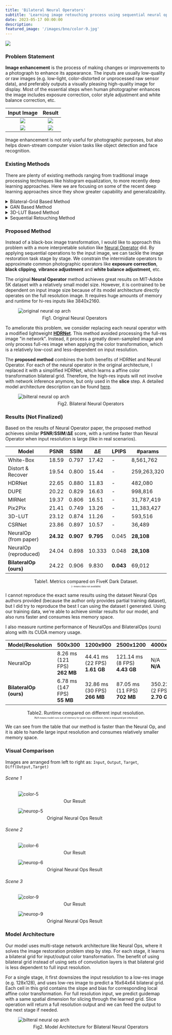 ```yaml
---
title: 'Bilateral Neural Operators'
subtitle: 'Learning image retouching process using sequential neural operators in bilateral space.'
date: 2023-05-17 00:00:00
description: 
featured_image: '/images/bno/color-9.jpg'
---
```


![](/images/bno/demo-top.png)

### Problem Statement
**Image enhancement** is the process of making changes or improvements to a photograph to enhance its appearance. The inputs are usually low-quality or raw images (e.g. low-light, color-distorted or unprocessed raw sensor data), and preferably outputs a visually pleasing high-quality image for display. Most of the essential steps when human photographer enhances the image includes exposure correction, color style adjustment and white balance correction, etc.

Input Image      |  Result
:-------------------------:|:-------------------------:
![](/images/bno/demo-1-in.png)   |  ![](/images/bno/demo-1-out.png)
![](/images/bno/demo-2-in.png)   |  ![](/images/bno/demo-2-out.png)

<!-- <figure style="width:70%">
  <img src="/images/bno/demo-1.png" alt="demo-1"/>
  <center>
  <figcaption style="margin-top:5px">Input Image | Output Image </figcaption>
  </center>
</figure>

<figure style="width:70%">
  <img src="/images/bno/demo-2.png" alt="demo-2"/>
  <center>
  <figcaption style="margin-top:5px">Input Image | Output Image </figcaption>
  </center>
</figure> -->

Image enhancement is not only useful for photographic purposes, but also helps down-stream computer vision tasks like object detection and face recognition.

### Existing Methods
There are plenty of existing methods ranging from traditional image processing techniques like histogram equalization, to more recently deep learning approaches. Here we are focusing on some of the recent deep learning approaches since they show greater capability and generalizability.

<details markdown="1"><summary>Bilateral-Grid Based Method</summary>

<a name="HDRNetTag"></a>

Bilateral grid comes from the paper [HDRNet](https://groups.csail.mit.edu/graphics/hdrnet/). It is a data structure that represents an image transformation. Comparing to processing full resolution image, processing in bilateral space is **faster** and **edge-aware**. A bilateral grid is predicted using downsampled image (thus faster), and final output is [sliced](https://people.csail.mit.edu/sparis/publi/2007/siggraph/Chen_07_Bilateral_Grid.pdf) from the predicted grid using the full-res image, without the need to feed the full-res image into neural network. Because of this, it consumes less memory space compared to other methods processing using full resolution image.

</details>

<details markdown="1"><summary>GAN Based Method</summary>

GAN-based approach like [Pix2Pix](https://phillipi.github.io/pix2pix/) are really powerful for image generation or style transfer, but it lacks the capability to generate a visually smooth image. The results often comes with artifacts and it is generally unacceptable for photography applications. In addition, the model size of generative model is often large and cannot achieve real-time.

</details>

<details markdown="1"><summary>3D-LUT Based Method</summary>

LUT-based approaches like [AdaInt](https://arxiv.org/pdf/2204.13983.pdf) and [3D LUT](https://arxiv.org/pdf/2009.14468.pdf) is a fast and visually smooth approach for image enhancement. It learns a 3D Look-up Tables (LUTs) for transfering the color in one space to the other. The learned Look-up Tables (LUTs) are a form of compact representation of color transfer just like bilateral grid. The downside of 3D LUT based methods is that they don't offer interpretable process of how model is modifying the photo, and the model size is relatively large compared to Neural Operators.

</details>

<details markdown="1"><summary>Sequential Retouching Method</summary>

[Neural Operator](https://arxiv.org/pdf/2207.08080.pdf) is a novel approach for image enhancement process. Specifically, it learns how human photographers process images by sequentially applying operators on an image. It's sequential processing makes the model more interpretable. However, the original paper's approach will suffer from the runtime performance if the input image is too large.

</details>

### Proposed Method
Instead of a black-box image transformation, I would like to approach this problem with a more interpretable solution like [Neural Operator](https://arxiv.org/pdf/2207.08080.pdf) did. By applying sequential operations to the input image, we can tackle the image restoration task stage by stage. We constrain the intermidiate operators to approximate common photographic operators like **exposure correction**, **black clipping**, **vibrance adjustment** and **white balance adjustment**, etc. 

The original **Neural Operator** method achieves great results on MIT-Adobe 5K dataset with a relatively small model size. However, it is contrained to be dependent on input image size because of its model architecture directly operates on the full resolution image. It requires huge amounts of memory and runtime for hi-res inputs like 3840x2160.

<figure style="width:70%">
  <img src="/images/bno/neural_ops_arch.jpg" alt="original neural op arch"/>
  <center>
  <figcaption style="margin-top:5px">Fig1. Original Neural Operators</figcaption>
  </center>
</figure>

To ameliorate this problem, we consider replacing each neural operator with a modified lightweight [**HDRNet**](#HDRNetTag). This method avoided processing the full-res image "in network". Instead, it process a greatly down-sampled image and only process full-res image when applying the color transformation, which is a relatively low-cost and less-dependent on input resolution.

The **proposed method** combines the both benefits of HDRNet and Neural Operator. For each of the neural operator in the original architecture, I replaced it with a simplified HDRNet, which learns a affine color transformation bilateral grid. Therefore, the high-res inputs will not involve with network inference anymore, but only used in the **slice** step. A detailed model architecture description can be found [here](#model-architecture).

<figure style="width:90%">
  <img src="/images/bno/bilateral_ops_arch.jpg" alt="bilteral neural op arch"/>
  <center>
  <figcaption style="margin-top:5px">Fig2. Bilateral Neural Operators</figcaption>
  </center>
</figure>

### Results (Not Finalized)

Based on the results of Neural Operator paper, the proposed method achieves similar **PSNR**/**SSIM**/**ΔE** score, with a runtime faster than Neural Operator when input resolution is large (like in real scenarios).

|    Model            | PSNR    | SSIM     | ΔE    | LPIPS | #params      |
|---------------------|---------|----------|-------|--------------|--------------|
| White-Box           |  18.59    |  0.797     | 17.42   | - |  8,561,762   |
| Distort & Recover   |  19.54    |  0.800     | 15.44   | - | 259,263,320 |
| HDRNet              |  22.65    |  0.880     | 11.83   | - | 482,080     |
| DUPE                |  20.22    |  0.829     | 16.63   | - | 998,816     |
| MIRNet              |  19.37    |  0.806     | 16.51   | - | 31,787,419  |
| Pix2Pix             |  21.41    |  0.749     | 13.26   | - | 11,383,427  |
| 3D-LUT              |  23.12    |  0.874     | 11.26   | - | 593,516     |
| CSRNet              |  23.86    |  0.897     | 10.57   | - | 36,489      |
| NeuralOp (from paper)     |  **24.32**    |  **0.907**     | **9.795**   |  0.045 | **28,108**   |
| NeuralOp (reproduced)     |  24.04    |  0.898     | 10.333   |  0.048 | **28,108**   |
| **BilateralOp (ours)**  |  24.22    |  0.906       |  9.830    | **0.043**     |  69,012      |

<figcaption style="text-align: center;">Table1. Metrics compared on FiveK Dark Dataset.</figcaption>

<figcaption style="text-align: center;font-size: 50%;margin-top:3px;">(- means data not available)</figcaption>

I cannot reproduce the exact same results using the dataset Neural Ops authors provided (because the author only provides partial training dataset), but I did try to reproduce the best I can using the dataset I generated. Using our training data, we're able to achieve similar results for our model, and also runs faster and consumes less memory space.

I also measure runtime performance of NeuralOps and BilateralOps (ours) along with its CUDA memory usage.

|  Model/Resolution   | 500x300 | 1200x900 | 2500x1200 | 4000x3000 | 
|---------------------|---------|----------|-----------|-----------|
| NeuralOp            |  8.26 ms (121 FPS) <br/> **262 MB**   |  44.41 ms (22 FPS) <br/> **1.61 GB**    |  121.14 ms (8 FPS) <br/> **4.43 GB**  |  N/A <br/> **N/A**  |
| **BilateralOp (ours)**  |  6.78 ms (147 FPS) <br/> **55 MB**   | 32.86 ms (30 FPS) <br/> **266 MB**    | 87.05 ms (11 FPS) <br/> **702 MB**    | 350.22 ms (2 FPS) <br/> **2.70 GB**  |

<figcaption style="text-align: center;">Table2. Runtime compared on different input resolution.</figcaption>

<figcaption style="text-align: center;font-size: 50%;margin-top:3px;">(N/A means model runs out-of-memory for given input resolution, time is measured per inference)</figcaption>

We can see from the table that our method is faster than the Neural Op, and it is able to handle large input resolution and consumes relatively smaller memory space.

### Visual Comparison
Images are arranged from left to right as: `Input`, `Output`, `Target`, `Diff(Output,Target)`
###### Scene 1
<figure style="width:70%">
  <img src="/images/bno/color-5.jpg" alt="color-5"/>
  <center>
  <figcaption style="margin-top:5px">Our Result</figcaption>
  </center>
</figure>

<figure style="width:70%">
  <img src="/images/bno/neurop-5.jpg" alt="neurop-5"/>
  <center>
  <figcaption style="margin-top:5px">Original Neural Ops Result</figcaption>
  </center>
</figure>

###### Scene 2
<figure style="width:70%">
  <img src="/images/bno/color-6.jpg" alt="color-6"/>
  <center>
  <figcaption style="margin-top:5px">Our Result</figcaption>
  </center>
</figure>

<figure style="width:70%">
  <img src="/images/bno/neurop-6.jpg" alt="neurop-6"/>
  <center>
  <figcaption style="margin-top:5px">Original Neural Ops Result</figcaption>
  </center>
</figure>

###### Scene 3
<figure style="width:70%">
  <img src="/images/bno/color-9.jpg" alt="color-9"/>
  <center>
  <figcaption style="margin-top:5px">Our Result</figcaption>
  </center>
</figure>

<figure style="width:70%">
  <img src="/images/bno/neurop-9.jpg" alt="neurop-9"/>
  <center>
  <figcaption style="margin-top:5px">Original Neural Ops Result</figcaption>
  </center>
</figure>

### Model Architecture

Our model uses multi-stage network architecture like Neural Ops, where it solves the image restoration problem step by step. For each stage, it learns a bilateral grid for input/output color transformation. The benefit of using bilateral grid instead of using sets of convolution layers is that bilateral grid is less dependent to full input resolution.

For a single stage, it first downsizes the input resolution to a low-res image (e.g. 128x128), and uses low-res image to predict a 16x64x64 bilateral grid. Each cell in this grid contains the slope and bias for corresponding local affine color transformation. For full resolution input, we predict guidemap with a same spatial dimension for slicing through the learned grid. Slice operation will return a full resolution output and we can feed the output to the next stage if needed.

<figure style="width:90%">
  <img src="/images/bno/bilateral_ops_arch.jpg" alt="bilteral neural op arch"/>
  <center>
  <figcaption style="margin-top:5px">Fig2. Model Architecture for Bilateral Neural Operators</figcaption>
  </center>
</figure>